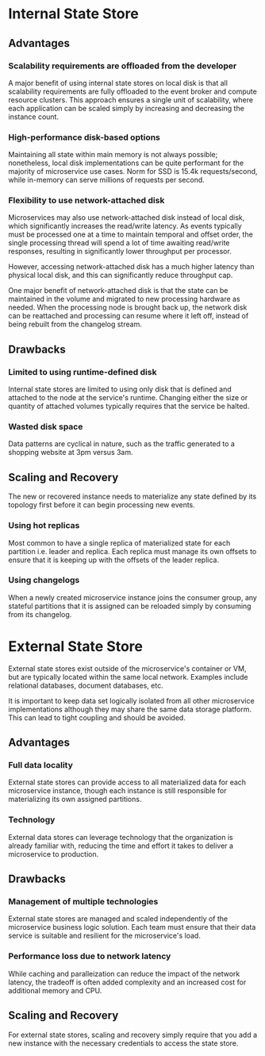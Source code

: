 # Internal State Store

## Advantages

### Scalability requirements are offloaded from the developer

A major benefit of using internal state stores on local disk is that all scalability requirements are fully offloaded to the event broker and compute resource clusters. This approach ensures a single unit of scalability, where each application can be scaled simply by increasing and decreasing the instance count.

### High-performance disk-based options

Maintaining all state within main memory is not always possible; nonetheless, local disk implementations can be quite performant for the majority of microservice use cases. Norm for SSD is 15.4k requests/second, while in-memory can serve millions of requests per second.

### Flexibility to use network-attached disk

Microservices may also use network-attached disk instead of local disk, which significantly increases the read/write latency. As events typically must be processed one at a time to maintain temporal and offset order, the single processing thread will spend a lot of time awaiting read/write responses, resulting in significantly lower throughput per processor.

However, accessing network-attached disk has a much higher latency than physical local disk, and this can significantly reduce throughput cap.

One major benefit of network-attached disk is that the state can be maintained in the volume and migrated to new processing hardware as needed. When the processing node is brought back up, the network disk can be reattached and processing can resume where it left off, instead of being rebuilt from the changelog stream.

## Drawbacks

### Limited to using runtime-defined disk

Internal state stores are limited to using only disk that is defined and attached to the node at the service's runtime. Changing either the size or quantity of attached volumes typically requires that the service be halted.

### Wasted disk space

Data patterns are cyclical in nature, such as the traffic generated to a shopping website at 3pm versus 3am.

## Scaling and Recovery

The new or recovered instance needs to materialize any state defined by its topology first before it can begin processing new events.

### Using hot replicas

Most common to have a single replica of materialized state for each partition i.e. leader and replica. Each replica must manage its own offsets to ensure that it is keeping up with the offsets of the leader replica.

### Using changelogs

When a newly created microservice instance joins the consumer group, any stateful partitions that it is assigned can be reloaded simply by consuming from its changelog.

# External State Store

External state stores exist outside of the microservice's container or VM, but are typically located within the same local network. Examples include relational databases, document databases, etc.

It is important to keep data set logically isolated from all other microservice implementations although they may share the same data storage platform. This can lead to tight coupling and should be avoided.

## Advantages

### Full data locality

External state stores can provide access to all materialized data for each microservice instance, though each instance is still responsible for materializing its own assigned partitions.

### Technology

External data stores can leverage technology that the organization is already familiar with, reducing the time and effort it takes to deliver a microservice to production.

## Drawbacks

### Management of multiple technologies

External state stores are managed and scaled independently of the microservice business logic solution. Each team must ensure that their data service is suitable and resilient for the microservice's load.

### Performance loss due to network latency

While caching and paralleization can reduce the impact of the network latency, the tradeoff is often added complexity and an increased cost for additional memory and CPU.

## Scaling and Recovery

For external state stores, scaling and recovery simply require that you add a new instance with the necessary credentials to access the state store.

